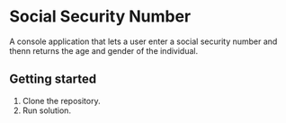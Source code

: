 # Social Security Number

A console application that lets a user enter a social security number
and thenn returns the age and gender of the individual.

## Getting started

1. Clone the repository.
2. Run solution.
